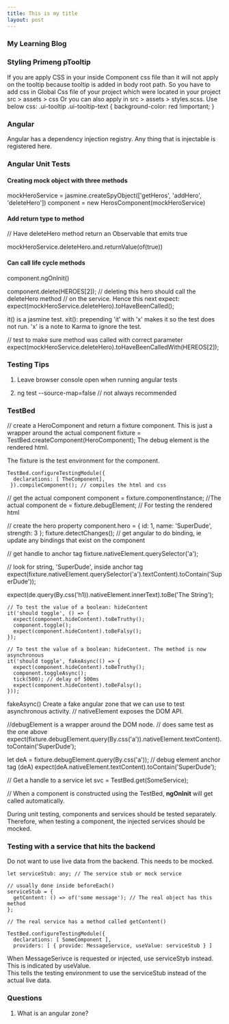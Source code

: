 ```yaml
---
title: This is my title
layout: post
---
```

### My Learning Blog

### Styling Primeng pTooltip
If you are apply CSS in your inside Component css file than it will not apply on the tooltip because tooltip is added in body root path. So you have to add css in Global Css file of your project which were located in your project src > assets > css Or you can also apply in src > assets > styles.scss. Use below css: .ui-tooltip .ui-tooltip-text {
  background-color: red !important;
}

### Angular

Angular has a dependency injection registry. Any thing that is injectable is registered here.

### Angular Unit Tests



#### Creating mock object with three methods
mockHeroService = jasmine.createSpyObject(['getHeros', 'addHero', 'deleteHero'])
component = new HerosComponent(mockHeroService)

#### Add return type to method
// Have deleteHero method return an Observable that emits true

mockHeroService.deleteHero.and.returnValue(of(true))

#### Can call life cycle methods
component.ngOnInit()

component.delete(HEROES[2]); // deleting this hero should call the deleteHero method
// on the service. Hence this next expect:
expect(mockHeroService.deleteHero).toHaveBeenCalled();

it() is a jasmine test. xit(): prepending 'it' with 'x' makes it so the test does not run.
'x' is a note to Karma to ignore the test.

// test to make sure method was called with correct parameter
expect(mockHeroService.deleteHero).toHaveBeenCalledWith(HEREOS[2]);

### Testing Tips

1) Leave browser console open when running angular tests

2) ng test --source-map=false // not always recommended


### TestBed

// create a HeroComponent and return a fixture component. This is just a wrapper around the actual component
fixture = TestBed.createComponent(HeroComponent);
The debug element is the rendered html.

The fixture is the test environment for the component.

~~~
TestBed.configureTestingModule({
  declarations: [ TheComponent],
 }).compileComponent(); // compiles the html and css
~~~

// get the actual component
component = fixture.componentInstance; //The actual component
de = fixture.debugElement; // For testing the rendered html

// create the hero property
component.hero = { id: 1, name: 'SuperDude', strength: 3 };
fixture.detectChanges(); // get angular to do binding, ie update any bindings that exist on the component

// get handle to anchor tag
fixture.nativeElement.querySelector('a');

// look for string, 'SuperDude', inside anchor tag
expect(fixture.nativeElement.querySelector('a').textContent).toContain('SuperDude'));

expect(de.query(By.css('h1)).nativeElement.innerText).toBe('The String');

~~~
// To test the value of a boolean: hideContent
it('should toggle', () => {
  expect(component.hideContent).toBeTruthy();
  component.toggle();
  expect(component.hideContent).toBeFalsy();
});

// To test the value of a boolean: hideContent. The method is now asynchronous
it('should toggle', fakeAsync(() => {
  expect(component.hideContent).toBeTruthy();
  component.toggleAsync();
  tick(500); // delay of 500ms
  expect(component.hideContent).toBeFalsy();
}));
~~~

fakeAsync() Create a fake angular zone that we can use to test asynchronous activity.
// nativeElement exposes the DOM API.

//debugElement is a wrapper around the DOM node.
// does same test as the one above
expect(fixture.debugElement.query(By.css('a')).nativeElement.textContent).toContain('SuperDude');

let deA = fixture.debugElement.query(By.css('a')); // debug element anchor tag (deA)
expect(deA.nativeElement.textContent).toContain('SuperDude');

// Get a handle to a service
let svc = TestBed.get(SomeService);

// When a component is constructed using the TestBed, **ngOnInit** will get called automatically.

During unit testing, components and services should be tested separately. Therefore, when testing a component, the injected
services should be mocked.

### Testing with a service that hits the backend
Do not want to use live data from the backend. This needs to be mocked.

~~~
let serviceStub: any; // The service stub or mock service

// usually done inside beforeEach()
serviceStub = {
  getContent: () => of('some message'); // The real object has this method
};

// The real service has a method called getContent()

TestBed.configureTestingModule({
  declarations: [ SomeComponent ],
  providers: [ { provide: MessageService, useValue: serviceStub } ]
~~~
When MessageSerivce is requested or injected, use serviceStyb instead. This is indicated by useValue.  
This tells the testing environment to use the serviceStub instead of the actual live data.

### Questions
1) What is an angular zone?



